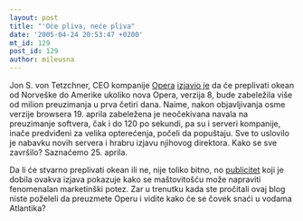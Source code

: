 ```yaml
---
layout: post
title: "'Oće pliva, neće pliva"
date: '2005-04-24 20:53:47 +0200'
mt_id: 129
post_id: 129
author: mileusna
---
```

Jon S. von Tetzchner, CEO kompanije [Opera](http://www.opera.com) [izjavio je](http://www.opera.com/pressreleases/en/2005/04/21/) da će preplivati okean od Norveške do Amerike ukoliko nova Opera, verzija 8, bude zabeležila više od milion preuzimanja u prva četiri dana. Naime, nakon objavljivanja osme verzije browsera 19. aprila zabeležena je neočekivana navala na preuzimanje softvera, čak i do 120 po sekundi, pa su i serveri kompanije, inače predviđeni za velika opterećenja, počeli da popuštaju. Sve to uslovilo je nabavku novih servera i hrabru izjavu njihovog direktora. Kako se sve završilo? Saznaćemo 25. aprila.

Da li će stvarno preplivati okean ili ne, nije toliko bitno, no [publicitet](http://news.google.com/news?sourceid=groowe&ned=us&ncl=http://informationweek.com/story/showArticle.jhtml%3FarticleID%3D161501208&hl=en) koji je dobila ovakva izjava pokazuje kako se maštovitošću može napraviti fenomenalan marketinški potez. Zar u trenutku kada ste pročitali ovaj blog niste poželeli da preuzmete Operu i vidite kako će se čovek snaći u vodama Atlantika?

